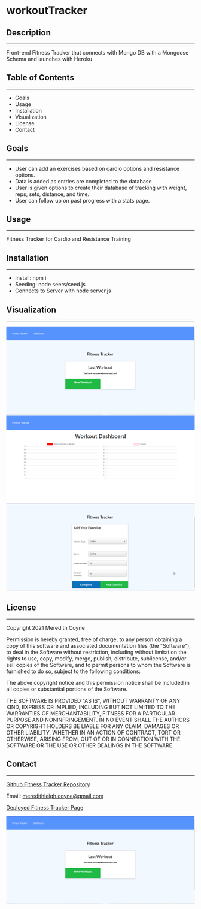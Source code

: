 # workoutTracker

## Description
--------------
Front-end Fitness Tracker that connects with Mongo DB with a Mongoose Schema and launches with Heroku
## Table of Contents
--------------------

* Goals
* Usage
* Installation
* Visualization
* License
* Contact

## Goals
--------
* User can add an exercises based on cardio options and resistance options. 
* Data is added as entries are completed to the database
* User is given options to create their database of tracking with weight, reps, sets, distance, and time.
* User can follow up on past progress with a stats page.

## Usage
-------
Fitness Tracker for Cardio and Resistance Training

## Installation
---------------
* Install: npm i
* Seeding: node seers/seed.js
* Connects to Server with node server.js

## Visualization
----------------
![Homepage](public/assets/img/screenshot_1.png)
![Tracking](public/assets/img/screenshot_2.png)
![Log](public/assets/img/screenshot_3.png)
## License
-----------
Copyright 2021 Meredith Coyne

Permission is hereby granted, free of charge, to any person obtaining a copy of this software and associated documentation files (the "Software"), to deal in the Software without restriction, including without limitation the rights to use, copy, modify, merge, publish, distribute, sublicense, and/or sell copies of the Software, and to permit persons to whom the Software is furnished to do so, subject to the following conditions:

The above copyright notice and this permission notice shall be included in all copies or substantial portions of the Software.

THE SOFTWARE IS PROVIDED "AS IS", WITHOUT WARRANTY OF ANY KIND, EXPRESS OR IMPLIED, INCLUDING BUT NOT LIMITED TO THE WARRANTIES OF MERCHANTABILITY, FITNESS FOR A PARTICULAR PURPOSE AND NONINFRINGEMENT. IN NO EVENT SHALL THE AUTHORS OR COPYRIGHT HOLDERS BE LIABLE FOR ANY CLAIM, DAMAGES OR OTHER LIABILITY, WHETHER IN AN ACTION OF CONTRACT, TORT OR OTHERWISE, ARISING FROM, OUT OF OR IN CONNECTION WITH THE SOFTWARE OR THE USE OR OTHER DEALINGS IN THE SOFTWARE.

## Contact
----------

[Github Fitness Tracker Repository](https://github.com/meredithcoyne/workoutTracker)

Email: meredithleigh.coyne@gmail.com

[Deployed Fitness Tracker Page](https://intense-hollows-42979.herokuapp.com/)

![Homepage](public/assets/img/screenshot_1.png)